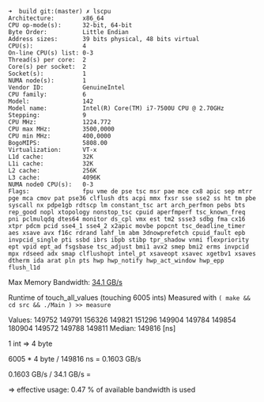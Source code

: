 ```
➜  build git:(master) ✗ lscpu
Architecture:        x86_64
CPU op-mode(s):      32-bit, 64-bit
Byte Order:          Little Endian
Address sizes:       39 bits physical, 48 bits virtual
CPU(s):              4
On-line CPU(s) list: 0-3
Thread(s) per core:  2
Core(s) per socket:  2
Socket(s):           1
NUMA node(s):        1
Vendor ID:           GenuineIntel
CPU family:          6
Model:               142
Model name:          Intel(R) Core(TM) i7-7500U CPU @ 2.70GHz
Stepping:            9
CPU MHz:             1224.772
CPU max MHz:         3500,0000
CPU min MHz:         400,0000
BogoMIPS:            5808.00
Virtualization:      VT-x
L1d cache:           32K
L1i cache:           32K
L2 cache:            256K
L3 cache:            4096K
NUMA node0 CPU(s):   0-3
Flags:               fpu vme de pse tsc msr pae mce cx8 apic sep mtrr pge mca cmov pat pse36 clflush dts acpi mmx fxsr sse sse2 ss ht tm pbe syscall nx pdpe1gb rdtscp lm constant_tsc art arch_perfmon pebs bts rep_good nopl xtopology nonstop_tsc cpuid aperfmperf tsc_known_freq pni pclmulqdq dtes64 monitor ds_cpl vmx est tm2 ssse3 sdbg fma cx16 xtpr pdcm pcid sse4_1 sse4_2 x2apic movbe popcnt tsc_deadline_timer aes xsave avx f16c rdrand lahf_lm abm 3dnowprefetch cpuid_fault epb invpcid_single pti ssbd ibrs ibpb stibp tpr_shadow vnmi flexpriority ept vpid ept_ad fsgsbase tsc_adjust bmi1 avx2 smep bmi2 erms invpcid mpx rdseed adx smap clflushopt intel_pt xsaveopt xsavec xgetbv1 xsaves dtherm ida arat pln pts hwp hwp_notify hwp_act_window hwp_epp flush_l1d
```


Max Memory Bandwidth:  [34.1 GB/s](
https://ark.intel.com/content/www/de/de/ark/products/95451/intel-core-i7-7500u-processor-4m-cache-up-to-3-50-ghz.html)

Runtime of touch_all_values (touching 6005 ints)
Measured with `( make && cd src && ./Main ) >> measure`

Values: 149752 149791 156326 149821 151296 149904 149784 149854 180904 149572 149788 149811
Median: 149816 [ns]

1 int => 4 byte

6005 * 4 byte / 149816 ns = 0.1603 GB/s

0.1603 GB/s / 34.1 GB/s = 

=> effective usage: 0.47 % of available bandwidth is used